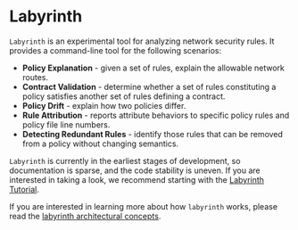 # Labyrinth

`Labyrinth` is an experimental tool for analyzing network security rules.
It provides a command-line tool for the following scenarios:
* **Policy Explanation** - given a set of rules, explain the allowable network routes.
* **Contract Validation** - determine whether a set of rules constituting a policy satisfies another set of rules defining a contract.
* **Policy Drift** - explain how two policies differ.
* **Rule Attribution** - reports attribute behaviors to specific policy rules and policy file line numbers.
* **Detecting Redundant Rules** - identify those rules that can be removed from a policy without changing semantics.

`Labyrinth` is currently in the earliest stages of development, so documentation is sparse, and the code stability is uneven. If you are interested in taking a look, we recommend starting with the
[Labyrinth Tutorial](documentation/tutorial.md).

If you are interested in learning more about how `labyrinth` works, please read the
[labyrinth architectural concepts](documentation/architectural_concepts.md).
